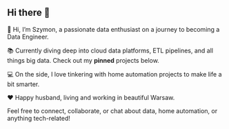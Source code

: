 ## Hi there 👋

👋 Hi, I’m Szymon, a passionate data enthusiast on a journey to becoming a Data Engineer.

📚 Currently diving deep into cloud data platforms, ETL pipelines, and all things big data. Check out my **pinned** projects below.

💻 On the side, I love tinkering with home automation projects to make life a bit smarter.

❤️ Happy husband, living and working in beautiful Warsaw.

Feel free to connect, collaborate, or chat about data, home automation, or anything tech-related!

<!--
**bernasiakk/bernasiakk** is a ✨ _special_ ✨ repository because its `README.md` (this file) appears on your GitHub profile.

Here are some ideas to get you started:

- 🔭 I’m currently working on ...
- 🌱 I’m currently learning ...
- 👯 I’m looking to collaborate on ...
- 🤔 I’m looking for help with ...
- 💬 Ask me about ...
- 📫 How to reach me: ...
- 😄 Pronouns: ...
- ⚡ Fun fact: ...
-->
